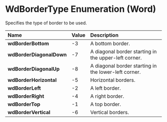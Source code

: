 
# WdBorderType Enumeration (Word)

Specifies the type of border to be used.



|**Name**|**Value**|**Description**|
|:-----|:-----|:-----|
|**wdBorderBottom**|-3|A bottom border.|
|**wdBorderDiagonalDown**|-7|A diagonal border starting in the upper-left corner.|
|**wdBorderDiagonalUp**|-8|A diagonal border starting in the lower-left corner.|
|**wdBorderHorizontal**|-5|Horizontal borders.|
|**wdBorderLeft**|-2|A left border.|
|**wdBorderRight**|-4|A right border.|
|**wdBorderTop**|-1|A top border.|
|**wdBorderVertical**|-6|Vertical borders.|
